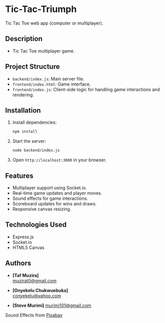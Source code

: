 # Tic-Tac-Triumph
Tic Tac Toe web app (computer or multiplayer).

## Description
- Tic Tac Toe multiplayer game.

## Project Structure
- `backend/index.js`: Main server file.
- `frontend/index.html`: Game interface.
- `frontend/index.js`: Client-side logic for handling game interactions and rendering.

## Installation
1. Install dependencies:
    ```sh
    npm install
    ```
2. Start the server:
    ```sh
    node backend/index.js
    ```
3. Open `http://localhost:3000` in your browser.

## Features
- Multiplayer support using Socket.io.
- Real-time game updates and player moves.
- Sound effects for game interactions.
- Scoreboard updates for wins and draws.
- Responsive canvas resizing.

## Technologies Used
- Express.js
- Socket.io
- HTML5 Canvas

## Authors
- **[Taf Muzira]**  
[muzirat0@gmail.com](mailto:muzirat0@gmail.com)

- **[Onyekelu Chukwuebuka]**  
[conyekelu@yahoo.com](mailto:conyekelu@yahoo.com)

- **[Steve Murimi]**
[murimi101@gmail.com](mailto:murimi101@gmail.com)

Sound Effects from <a href="https://pixabay.com/?utm_source=link-attribution&utm_medium=referral&utm_campaign=music&utm_content=6185">Pixabay</a>